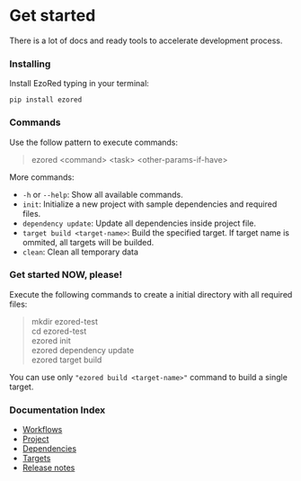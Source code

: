 # Get started

There is a lot of docs and ready tools to accelerate development process.  

### Installing

Install EzoRed typing in your terminal:

```
pip install ezored 
```

### Commands

Use the follow pattern to execute commands:  
> ezored \<command\> \<task\> \<other-params-if-have\>    

More commands:  

- `-h` or `--help`: Show all available commands.
- `init`: Initialize a new project with sample dependencies and required files.
- `dependency update`: Update all dependencies inside project file.
- `target build <target-name>`: Build the specified target. If target name is ommited, all targets will be builded.
- `clean`: Clean all temporary data

### Get started NOW, please!

Execute the following commands to create a initial directory with all required files:

> mkdir ezored-test  
> cd ezored-test  
> ezored init  
> ezored dependency update  
> ezored target build  


You can use only `"ezored build <target-name>"` command to build a single target.

### Documentation Index

- [Workflows](WORKFLOWS.md)
- [Project](PROJECT.md)
- [Dependencies](DEPENDENCY.md)
- [Targets](TARGET.md)
- [Release notes](RELEASE-NOTES.md)

